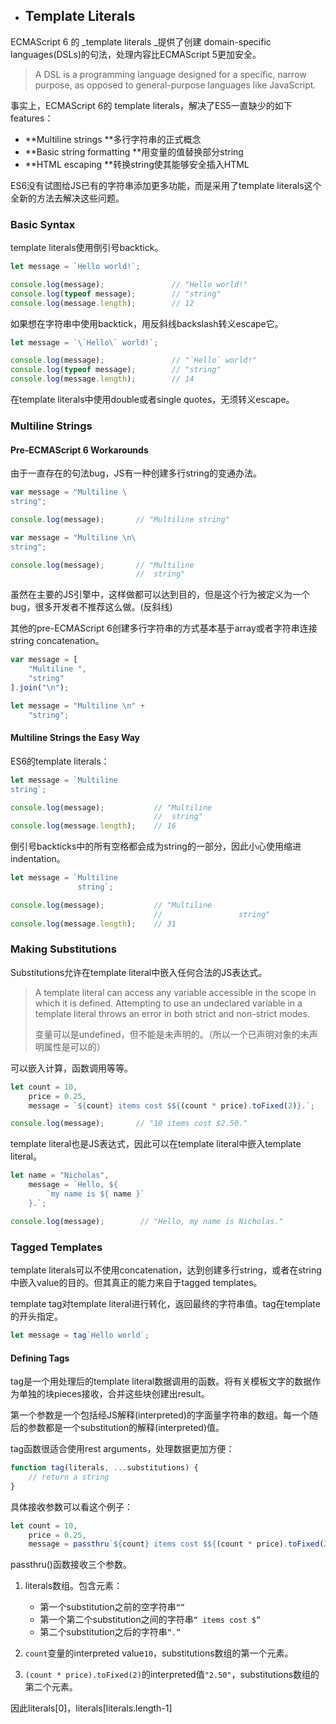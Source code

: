 * ## Template Literals

ECMAScript 6 的 _template literals _提供了创建 domain-specific languages\(DSLs\)的句法，处理内容比ECMAScript 5更加安全。

> A DSL is a programming language designed for a specific, narrow purpose, as opposed to general-purpose languages like JavaScript.

事实上，ECMAScript 6的  template literals，解决了ES5一直缺少的如下features：

* **Multiline strings **多行字符串的正式概念
* **Basic string formatting **用变量的值替换部分string
* **HTML escaping **转换string使其能够安全插入HTML

ES6没有试图给JS已有的字符串添加更多功能，而是采用了template literals这个全新的方法去解决这些问题。

### Basic Syntax

template literals使用倒引号backtick。

```js
let message = `Hello world!`;

console.log(message);               // "Hello world!"
console.log(typeof message);        // "string"
console.log(message.length);        // 12
```

如果想在字符串中使用backtick，用反斜线backslash转义escape它。

```js
let message = `\`Hello\` world!`;

console.log(message);               // "`Hello` world!"
console.log(typeof message);        // "string"
console.log(message.length);        // 14
```

在template literals中使用double或者single quotes，无须转义escape。

### Multiline Strings

#### Pre-ECMAScript 6 Workarounds

由于一直存在的句法bug，JS有一种创建多行string的变通办法。

```js
var message = "Multiline \
string";

console.log(message);       // "Multiline string"
```

```js
var message = "Multiline \n\
string";

console.log(message);       // "Multiline
                            //  string"
```

虽然在主要的JS引擎中，这样做都可以达到目的，但是这个行为被定义为一个bug，很多开发者不推荐这么做。\(反斜线\)

其他的pre-ECMAScript 6创建多行字符串的方式基本基于array或者字符串连接string concatenation。

```js
var message = [
    "Multiline ",
    "string"
].join("\n");

let message = "Multiline \n" +
    "string";
```

#### Multiline Strings the Easy Way

ES6的template literals：

```js
let message = `Multiline
string`;

console.log(message);           // "Multiline
                                //  string"
console.log(message.length);    // 16
```

倒引号backticks中的所有空格都会成为string的一部分，因此小心使用缩进indentation。

```js
let message = `Multiline
               string`;

console.log(message);           // "Multiline
                                //                 string"
console.log(message.length);    // 31
```

### Making Substitutions

Substitutions允许在template literal中嵌入任何合法的JS表达式。

> A template literal can access any variable accessible in the scope in which it is defined. Attempting to use an undeclared variable in a template literal throws an error in both strict and non-strict modes.
>
> 变量可以是undefined，但不能是未声明的。（所以一个已声明对象的未声明属性是可以的）

可以嵌入计算，函数调用等等。

```js
let count = 10,
    price = 0.25,
    message = `${count} items cost $${(count * price).toFixed(2)}.`;

console.log(message);       // "10 items cost $2.50."
```

template literal也是JS表达式，因此可以在template literal中嵌入template literal。

```js
let name = "Nicholas",
    message = `Hello, ${
        `my name is ${ name }`
    }.`;

console.log(message);        // "Hello, my name is Nicholas."
```

### Tagged Templates

template literals可以不使用concatenation，达到创建多行string，或者在string中嵌入value的目的。但其真正的能力来自于tagged templates。

template tag对template literal进行转化，返回最终的字符串值。tag在template的开头指定。

```js
let message = tag`Hello world`;
```

#### Defining Tags

tag是一个用处理后的template literal数据调用的函数。将有关模板文字的数据作为单独的块pieces接收，合并这些块创建出result。

第一个参数是一个包括经JS解释\(interpreted\)的字面量字符串的数组。每一个随后的参数都是一个substitution的解释\(interpreted\)值。

tag函数很适合使用rest arguments，处理数据更加方便：

```js
function tag(literals, ...substitutions) {
    // return a string
}
```

具体接收参数可以看这个例子：

```js
let count = 10,
    price = 0.25,
    message = passthru`${count} items cost $${(count * price).toFixed(2)}.`;
```

passthru\(\)函数接收三个参数。

1. literals数组。包含元素：

   * 第一个substitution之前的空字符串`“”`
   * 第一个第二个substitution之间的字符串`“ items cost $”`
   * 第二个substitution之后的字符串`“.”`

2. `count`变量的interpreted value`10`，substitutions数组的第一个元素。

3. `(count * price).toFixed(2)`的interpreted值`"2.50"`，substitutions数组的第二个元素。

因此literals\[0\]，literals\[literals.length-1\]




